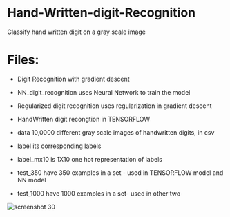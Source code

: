 # Hand-Written-digit-Recognition
Classify hand written digit on a gray scale image

# Files:
- Digit Recognition with gradient descent
- NN_digit_recognition
uses Neural Network to train the model
- Regularized digit recognition
uses regularization in gradient descent
- HandWritten digit recongtion in TENSORFLOW

- data
10,0000 different gray scale images of handwritten digits, in csv
- label
its corresponding labels
- label_mx10
is 1X10 one hot representation of labels

- test_350 have 350 examples in a set - used in TENSORFLOW model and NN model
- test_1000 have 1000 examples in a set- used in other two

![screenshot 30](https://user-images.githubusercontent.com/37634919/47503940-e42b6080-d888-11e8-9b1e-3a93bae604ef.png)
